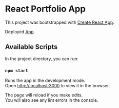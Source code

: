 # React Portfolio App

This project was bootstrapped with [Create React App](https://github.com/facebook/create-react-app).

Deployed [App](https://nasrah1.github.io/create-portfolio/)

## Available Scripts

In the project directory, you can run:

### `npm start`

Runs the app in the development mode.\
Open [http://localhost:3000](http://localhost:3000) to view it in the browser.

The page will reload if you make edits.\
You will also see any lint errors in the console.

